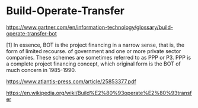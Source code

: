 # Build-Operate-Transfer

https://www.gartner.com/en/information-technology/glossary/build-operate-transfer-bot

[1] In essence, BOT is the project financing in a narrow sense, that is, the form of limited recourse. of government and one or more private sector companies. These schemes are sometimes referred to as PPP or P3. PPP is a complete project financing concept, which original form is the BOT of much concern in 1985-1990.

https://www.atlantis-press.com/article/25853377.pdf

https://en.wikipedia.org/wiki/Build%E2%80%93operate%E2%80%93transfer